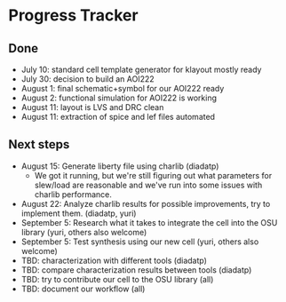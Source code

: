 # Progress Tracker

## Done
- July 10: standard cell template generator for klayout mostly ready
- July 30: decision to build an AOI222
- August 1: final schematic+symbol for our AOI222 ready
- August 2: functional simulation for AOI222 is working
- August 11: layout is LVS and DRC clean
- August 11: extraction of spice and lef files automated

## Next steps
- August 15: Generate liberty file using charlib (diadatp)
  - We got it running, but we're still figuring out what parameters for slew/load are reasonable 
    and we've run into some issues with charlib performance.
- August 22: Analyze charlib results for possible improvements, try to implement them. (diadatp, yuri)
- September 5: Research what it takes to integrate the cell into the OSU library (yuri, others also welcome)
- September 5: Test synthesis using our new cell (yuri, others also welcome)
- TBD: characterization with different tools (diadatp)
- TBD: compare characterization results between tools (diadatp)
- TBD: try to contribute our cell to the OSU library (all)
- TBD: document our workflow (all)
